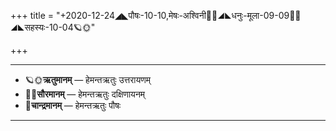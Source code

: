 +++
title = "+2020-12-24◢◣पौषः-10-10,मेषः-अश्विनी🌛🌌◢◣धनुः-मूला-09-09🌌🌞◢◣सहस्यः-10-04🪐🌞"

+++
___________________
- 🪐🌞**ऋतुमानम्** — हेमन्तऋतुः उत्तरायणम्
- 🌌🌞**सौरमानम्** — हेमन्तऋतुः दक्षिणायनम्
- 🌛**चान्द्रमानम्** — हेमन्तऋतुः पौषः
___________________

